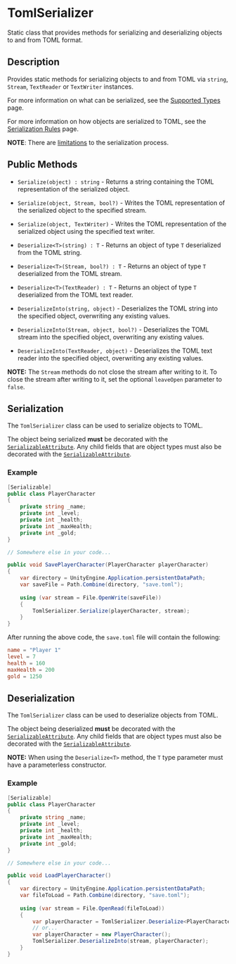 # TomlSerializer

Static class that provides methods for serializing and deserializing objects to and from TOML format.

## Description

Provides static methods for serializing objects to and from TOML via `string`, `Stream`, `TextReader` or `TextWriter` instances.

For more information on what can be serialized, see the [Supported Types](../supported-types.md) page.

For more information on how objects are serialized to TOML, see the [Serialization Rules](../serialization-rules.md) page.

**NOTE**: There are [limitations](../limitations.md) to the serialization process.

## Public Methods

- `Serialize(object) : string` - Returns a string containing the TOML representation of the serialized object.
- `Serialize(object, Stream, bool?)` - Writes the TOML representation of the serialized object to the specified stream.
- `Serialize(object, TextWriter)` - Writes the TOML representation of the serialized object using the specified text writer.


- `Deserialize<T>(string) : T` - Returns an object of type `T` deserialized from the TOML string.
- `Deserialize<T>(Stream, bool?) : T` - Returns an object of type `T` deserialized from the TOML stream.
- `Deserialize<T>(TextReader) : T` - Returns an object of type `T` deserialized from the TOML text reader.
- `DeserializeInto(string, object)` - Deserializes the TOML string into the specified object, overwriting any existing values.
- `DeserializeInto(Stream, object, bool?)` - Deserializes the TOML stream into the specified object, overwriting any existing values.
- `DeserializeInto(TextReader, object)` - Deserializes the TOML text reader into the specified object, overwriting any existing values.

**NOTE:** The `Stream` methods do not close the stream after writing to it.
To close the stream after writing to it, set the optional `leaveOpen` parameter to `false`.

## Serialization

The `TomlSerializer` class can be used to serialize objects to TOML.

The object being serialized **must** be decorated with the [`SerializableAttribute`](https://learn.microsoft.com/en-us/dotnet/api/system.serializableattribute?view=net-6.0).
Any child fields that are object types must also be decorated with the [`SerializableAttribute`](https://learn.microsoft.com/en-us/dotnet/api/system.serializableattribute?view=net-6.0).

### Example

```csharp
[Serializable]
public class PlayerCharacter
{
    private string _name;
    private int _level;
    private int _health;
    private int _maxHealth;
    private int _gold;
}

// Somewhere else in your code...

public void SavePlayerCharacter(PlayerCharacter playerCharacter)
{
    var directory = UnityEngine.Application.persistentDataPath;
    var saveFile = Path.Combine(directory, "save.toml");
    
    using (var stream = File.OpenWrite(saveFile))
    {
        TomlSerializer.Serialize(playerCharacter, stream);
    }
}
```

After running the above code, the `save.toml` file will contain the following:

```toml
name = "Player 1"
level = 7
health = 160
maxHealth = 200
gold = 1250
```

## Deserialization

The `TomlSerializer` class can be used to deserialize objects from TOML.

The object being deserialized **must** be decorated with the [`SerializableAttribute`](https://learn.microsoft.com/en-us/dotnet/api/system.serializableattribute?view=net-6.0).
Any child fields that are object types must also be decorated with the [`SerializableAttribute`](https://learn.microsoft.com/en-us/dotnet/api/system.serializableattribute?view=net-6.0).

**NOTE:** When using the `Deserialize<T>` method, the `T` type parameter must have a parameterless constructor.

### Example

```csharp
[Serializable]
public class PlayerCharacter
{
    private string _name;
    private int _level;
    private int _health;
    private int _maxHealth;
    private int _gold;
}

// Somewhere else in your code...

public void LoadPlayerCharacter()
{
    var directory = UnityEngine.Application.persistentDataPath;
    var fileToLoad = Path.Combine(directory, "save.toml");
    
    using (var stream = File.OpenRead(fileToLoad))
    {
        var playerCharacter = TomlSerializer.Deserialize<PlayerCharacter>(stream);
        // or...
        var playerCharacter = new PlayerCharacter();
        TomlSerializer.DeserializeInto(stream, playerCharacter);
    }
}
```
